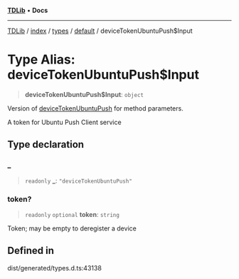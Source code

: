 [**TDLib**](../../../../../../README.md) • **Docs**

***

[TDLib](../../../../../../modules.md) / [index](../../../../../README.md) / [types](../../../README.md) / [default](../README.md) / deviceTokenUbuntuPush$Input

# Type Alias: deviceTokenUbuntuPush$Input

> **deviceTokenUbuntuPush$Input**: `object`

Version of [deviceTokenUbuntuPush](deviceTokenUbuntuPush.md) for method parameters.

A token for Ubuntu Push Client service

## Type declaration

### \_

> `readonly` **\_**: `"deviceTokenUbuntuPush"`

### token?

> `readonly` `optional` **token**: `string`

Token; may be empty to deregister a device

## Defined in

dist/generated/types.d.ts:43138
